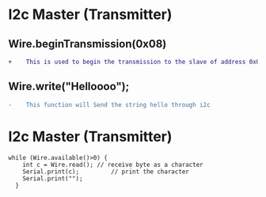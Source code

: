 # **I2c Master (Transmitter)**



## Wire.beginTransmission(0x08) 

```diff
+    This is used to begin the transmission to the slave of address 0x08
```
## Wire.write("**Helloooo**");

```diff
-    This function will Send the string hello through i2c
```

#  **I2c Master (Transmitter)**

```
while (Wire.available()>0) { 
    int c = Wire.read(); // receive byte as a character
    Serial.print(c);         // print the character
    Serial.print("");
  }
```

